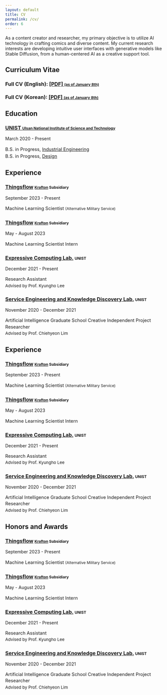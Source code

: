 ```yaml
---
layout: default
title: CV
permalink: /cv/
order: 6
---
```


<p class="sponsors">
As a content creator and researcher, my primary objective is to utilize AI technology in crafting comics and diverse content. My current research interests are developing intuitive user interfaces with generative models like Stable Diffusion, from a human-centered AI as a creative support tool.
</p>

<h2>Curriculum Vitae</h2>
<div class="news-entries grid-1">
<div class="entry-item course">
    <h3 class="entry-title">Full CV (English): <a href="https://www.unist.ac.kr/">[PDF] <span style="font-size: 9pt;">(as of January 8th)</span></a></h3>
    <h3 class="entry-title">Full CV (Korean): <a href="https://www.unist.ac.kr/">[PDF] <span style="font-size: 9pt;">(as of January 8th)</span></a></h3>
</div>
</div>

<h2>Education</h2>
<div class="news-entries grid-1">
<div class="entry-item course">
    <h3 class="entry-title"><a href="https://www.unist.ac.kr/">UNIST <span style="font-size: 9pt;">Ulsan National Institute of Science and Technology</span></a></h3>
    <p class="entry-meta">March 2020 - Present</p>
    <p style="font-size: 11pt; line-height: 150%;">
      B.S. in Progress, <a href="https://ie.unist.ac.kr/">Industrial Engineering</a><br>
      B.S. in Progress, <a href="https://design.unist.ac.kr/">Design</a></p>
</div>
</div>

<h2>Experience</h2>
<div class="news-entries grid-1">
  <div class="entry-item course">
      <h3 class="entry-title"><a href="https://thingsflow.com/">Thingsflow</a> <span style="font-size: 9pt;"><a href="https://www.krafton.com/">Krafton</a> Subsidiary</span></h3>
      <p class="entry-meta">September 2023 - Present</p>
      <p style="font-size: 11pt; line-height: 150%;">
        Machine Learning Scientist <span style="font-size: 9pt;"> (Alternative Military Service)</span>
      </p>  
  </div>

  <div class="entry-item course">
    <h3 class="entry-title"><a href="https://thingsflow.com/">Thingsflow</a> <span style="font-size: 9pt;"><a href="https://www.krafton.com/">Krafton</a> Subsidiary</span></h3>
    <p class="entry-meta">May - August 2023</p>
    <p style="font-size: 11pt; line-height: 150%;">
      Machine Learning Scientist Intern
    </p>  
  </div>
    
  <div class="entry-item course">
      <h3 class="entry-title"><a href="https://www.klee141.com/">Expressive Computing Lab.</a> <span style="font-size: 9pt;">UNIST</span></h3>
      <p class="entry-meta">December 2021 - Present</p>
      <p style="font-size: 11pt; line-height: 140%;">
        Research Assistant
      <br>
      <span style="font-size: 10pt;">Advised by Prof. Kyungho Lee</span>
      </p>  
  </div>

  <div class="entry-item course">
    <h3 class="entry-title"><a href="https://service.unist.ac.kr/">Service Engineering and Knowledge Discovery Lab.</a> <span style="font-size: 9pt;">UNIST</span></h3>
    <p class="entry-meta">November 2020 - December 2021</p>
    <p style="font-size: 11pt; line-height: 140%;">
      Artificial Intelligence Graduate School Creative Independent Project Researcher
    <br>
    <span style="font-size: 10pt;">Advised by Prof. Chiehyeon Lim</span>
    </p>  
  </div>
</div>

<h2>Experience</h2>
<div class="news-entries grid-1">
  <div class="entry-item course">
      <h3 class="entry-title"><a href="https://thingsflow.com/">Thingsflow</a> <span style="font-size: 9pt;"><a href="https://www.krafton.com/">Krafton</a> Subsidiary</span></h3>
      <p class="entry-meta">September 2023 - Present</p>
      <p style="font-size: 11pt; line-height: 150%;">
        Machine Learning Scientist <span style="font-size: 9pt;"> (Alternative Military Service)</span>
      </p>  
  </div>

  <div class="entry-item course">
    <h3 class="entry-title"><a href="https://thingsflow.com/">Thingsflow</a> <span style="font-size: 9pt;"><a href="https://www.krafton.com/">Krafton</a> Subsidiary</span></h3>
    <p class="entry-meta">May - August 2023</p>
    <p style="font-size: 11pt; line-height: 150%;">
      Machine Learning Scientist Intern
    </p>  
  </div>
    
  <div class="entry-item course">
      <h3 class="entry-title"><a href="https://www.klee141.com/">Expressive Computing Lab.</a> <span style="font-size: 9pt;">UNIST</span></h3>
      <p class="entry-meta">December 2021 - Present</p>
      <p style="font-size: 11pt; line-height: 140%;">
        Research Assistant
      <br>
      <span style="font-size: 10pt;">Advised by Prof. Kyungho Lee</span>
      </p>  
  </div>

  <div class="entry-item course">
    <h3 class="entry-title"><a href="https://service.unist.ac.kr/">Service Engineering and Knowledge Discovery Lab.</a> <span style="font-size: 9pt;">UNIST</span></h3>
    <p class="entry-meta">November 2020 - December 2021</p>
    <p style="font-size: 11pt; line-height: 140%;">
      Artificial Intelligence Graduate School Creative Independent Project Researcher
    <br>
    <span style="font-size: 10pt;">Advised by Prof. Chiehyeon Lim</span>
    </p>  
  </div>
</div>

<h2>Honors and Awards</h2>
<div class="news-entries grid-1">
  <div class="entry-item course">
      <h3 class="entry-title"><a href="https://thingsflow.com/">Thingsflow</a> <span style="font-size: 9pt;"><a href="https://www.krafton.com/">Krafton</a> Subsidiary</span></h3>
      <p class="entry-meta">September 2023 - Present</p>
      <p style="font-size: 11pt; line-height: 150%;">
        Machine Learning Scientist <span style="font-size: 9pt;"> (Alternative Military Service)</span>
      </p>  
  </div>

  <div class="entry-item course">
    <h3 class="entry-title"><a href="https://thingsflow.com/">Thingsflow</a> <span style="font-size: 9pt;"><a href="https://www.krafton.com/">Krafton</a> Subsidiary</span></h3>
    <p class="entry-meta">May - August 2023</p>
    <p style="font-size: 11pt; line-height: 150%;">
      Machine Learning Scientist Intern
    </p>  
  </div>
    
  <div class="entry-item course">
      <h3 class="entry-title"><a href="https://www.klee141.com/">Expressive Computing Lab.</a> <span style="font-size: 9pt;">UNIST</span></h3>
      <p class="entry-meta">December 2021 - Present</p>
      <p style="font-size: 11pt; line-height: 140%;">
        Research Assistant
      <br>
      <span style="font-size: 10pt;">Advised by Prof. Kyungho Lee</span>
      </p>  
  </div>

  <div class="entry-item course">
    <h3 class="entry-title"><a href="https://service.unist.ac.kr/">Service Engineering and Knowledge Discovery Lab.</a> <span style="font-size: 9pt;">UNIST</span></h3>
    <p class="entry-meta">November 2020 - December 2021</p>
    <p style="font-size: 11pt; line-height: 140%;">
      Artificial Intelligence Graduate School Creative Independent Project Researcher
    <br>
    <span style="font-size: 10pt;">Advised by Prof. Chiehyeon Lim</span>
    </p>  
  </div>
</div>